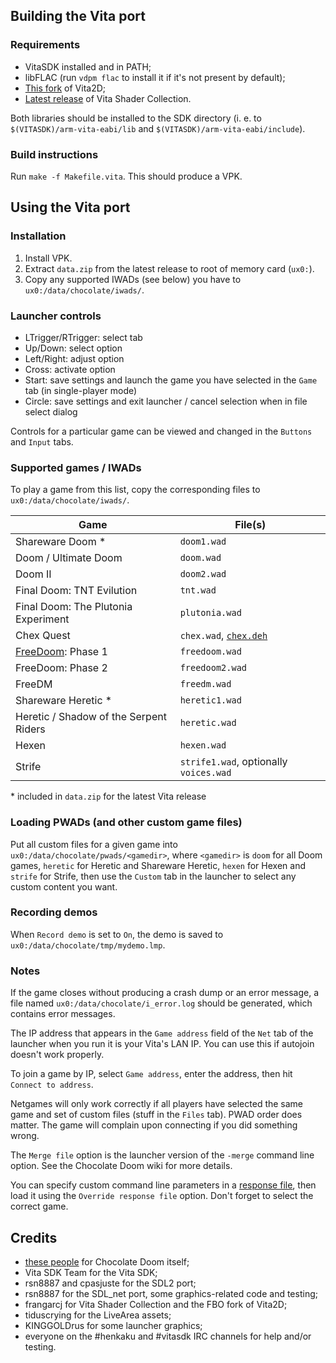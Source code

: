 ## Building the Vita port
### Requirements
* VitaSDK installed and in PATH;
* libFLAC (run `vdpm flac` to install it if it's not present by default);
* [This fork](https://github.com/frangarcj/vita2dlib/tree/fbo) of Vita2D;
* [Latest release](https://github.com/frangarcj/vita-shader-collection/releases/latest) of Vita Shader Collection.

Both libraries should be installed to the SDK directory (i. e. to `$(VITASDK)/arm-vita-eabi/lib` and `$(VITASDK)/arm-vita-eabi/include`).

### Build instructions
Run `make -f Makefile.vita`. This should produce a VPK.

## Using the Vita port
### Installation
1. Install VPK.
2. Extract `data.zip` from the latest release to root of memory card (`ux0:`).
3. Copy any supported IWADs (see below) you have to `ux0:/data/chocolate/iwads/`.

### Launcher controls
* LTrigger/RTrigger: select tab
* Up/Down: select option
* Left/Right: adjust option
* Cross: activate option
* Start: save settings and launch the game you have selected in the `Game` tab (in single-player mode)
* Circle: save settings and exit launcher / cancel selection when in file select dialog

Controls for a particular game can be viewed and changed in the `Buttons` and `Input` tabs.

### Supported games / IWADs
To play a game from this list, copy the corresponding files to `ux0:/data/chocolate/iwads/`.

| Game                                   | File(s)        |
|----------------------------------------|----------------|
| Shareware Doom *                       | `doom1.wad`    |
| Doom / Ultimate Doom                   | `doom.wad`     |
| Doom II                                | `doom2.wad`    |
| Final Doom: TNT Evilution              | `tnt.wad`      |
| Final Doom: The Plutonia Experiment    | `plutonia.wad` |
| Chex Quest                             | `chex.wad`, [`chex.deh`](https://www.doomworld.com/idgames/?file=utils/exe_edit/patches/chexdeh.zip) |
| [FreeDoom](https://freedoom.github.io/): Phase 1                      | `freedoom.wad` |
| FreeDoom: Phase 2                      | `freedoom2.wad`|
| FreeDM                                 | `freedm.wad`   |
| Shareware Heretic *                    | `heretic1.wad` |
| Heretic / Shadow of the Serpent Riders | `heretic.wad`  |
| Hexen                                  | `hexen.wad`    |
| Strife                                 | `strife1.wad`, optionally `voices.wad`   |

\* included in `data.zip` for the latest Vita release

### Loading PWADs (and other custom game files)
Put all custom files for a given game into `ux0:/data/chocolate/pwads/<gamedir>`, where `<gamedir>` is `doom` for all Doom games, `heretic` for Heretic and Shareware Heretic, `hexen` for Hexen and `strife` for Strife, then use the `Custom` tab in the launcher to select any custom content you want.

### Recording demos
When `Record demo` is set to `On`, the demo is saved to `ux0:/data/chocolate/tmp/mydemo.lmp`.

### Notes
If the game closes without producing a crash dump or an error message, a file named `ux0:/data/chocolate/i_error.log` should be generated, which contains error messages.

The IP address that appears in the `Game address` field of the `Net` tab of the launcher when you run it is your Vita's LAN IP. You can use this if autojoin doesn't work properly.

To join a game by IP, select `Game address`, enter the address, then hit `Connect to address`.

Netgames will only work correctly if all players have selected the same game and set of custom files (stuff in the `Files` tab). PWAD order does matter. The game will complain upon connecting if you did something wrong.

The `Merge file` option is the launcher version of the `-merge` command line option. See the Chocolate Doom wiki for more details.

You can specify custom command line parameters in a [response file](https://doomwiki.org/wiki/Parameter#.40), then load it using the `Override response file` option. Don't forget to select the correct game.

## Credits
- [these people](https://github.com/chocolate-doom/chocolate-doom/blob/master/AUTHORS) for Chocolate Doom itself;
- Vita SDK Team for the Vita SDK;
- rsn8887 and cpasjuste for the SDL2 port;
- rsn8887 for the SDL_net port, some graphics-related code and testing;
- frangarcj for Vita Shader Collection and the FBO fork of Vita2D;
- tiduscrying for the LiveArea assets;
- KINGGOLDrus for some launcher graphics;
- everyone on the #henkaku and #vitasdk IRC channels for help and/or testing.
